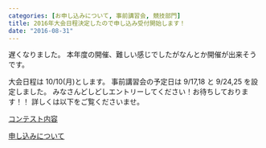 ```yaml
---
categories: [お申し込みについて, 事前講習会, 競技部門]
title: 2016年大会日程決定したので申し込み受付開始します！
date: "2016-08-31"
---
```


遅くなりました。
本年度の開催、難しい感じでしたがなんとか開催が出来そうです。

大会日程は 10/10(月)とします。
事前講習会の予定日は 9/17,18 と 9/24,25 を設定しました。
みなさんどしどしエントリーしてください！お待ちしております！！
詳しくは以下をご覧くださいませ。

<a href="http://procon.kushi.ro/contest">コンテスト内容</a>

<a href="http://procon.kushi.ro/request">申し込みについて</a>
